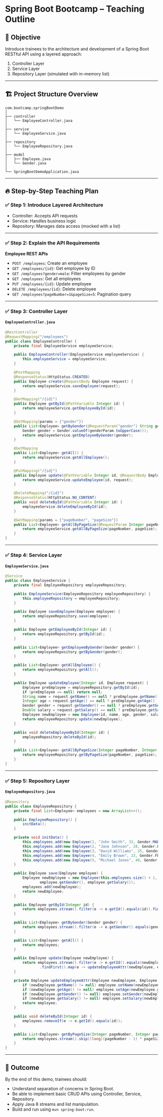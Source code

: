 # Spring Boot Bootcamp – Teaching Outline

## 🎯 Objective

Introduce trainees to the architecture and development of a Spring Boot RESTful API using a layered approach:

1. Controller Layer
2. Service Layer
3. Repository Layer (simulated with in-memory list)

---

## 🏗️ Project Structure Overview

```
com.bootcamp.springBootDemo
│
├── controller
│   └── EmployeeController.java
│
├── service
│   └── EmployeeService.java
│
├── repository
│   └── EmployeeRepository.java
│
├── model
│   ├── Employee.java
│   └── Gender.java
│
└── SpringBootDemoApplication.java
```

---

## 🔥 Step-by-Step Teaching Plan

### ✅ Step 1: Introduce Layered Architecture

* Controller: Accepts API requests
* Service: Handles business logic
* Repository: Manages data access (mocked with a list)

---

### ✅ Step 2: Explain the API Requirements

**Employee REST APIs**

* `POST /employees`: Create an employee
* `GET /employees/{id}`: Get employee by ID
* `GET /employees?gender=male`: Filter employees by gender
* `GET /employees`: Get all employees
* `PUT /employees/{id}`: Update employee
* `DELETE /employees/{id}`: Delete employee
* `GET /employees?pageNumber=1&pageSize=5`: Pagination query

---

### ✅ Step 3: Controller Layer

#### `EmployeeController.java`

```java
@RestController
@RequestMapping("/employees")
public class EmployeeController {
    private final EmployeeService employeeService;

    public EmployeeController(EmployeeService employeeService) {
        this.employeeService = employeeService;
    }

    @PostMapping
    @ResponseStatus(HttpStatus.CREATED)
    public Employee create(@RequestBody Employee request) {
        return employeeService.saveEmployee(request);
    }

    @GetMapping("/{id}")
    public Employee getById(@PathVariable Integer id) {
        return employeeService.getEmployeeById(id);
    }

    @GetMapping(params = {"gender"})
    public List<Employee> getByGender(@RequestParam("gender") String genderParam) {
        Gender gender = Gender.valueOf(genderParam.toUpperCase());
        return employeeService.getEmployeeByGender(gender);
    }

    @GetMapping
    public List<Employee> getAll() {
        return employeeService.getAllEmployee();
    }

    @PutMapping("/{id}")
    public Employee update(@PathVariable Integer id, @RequestBody Employee request) {
        return employeeService.updateEmployee(id, request);
    }

    @DeleteMapping("/{id}")
    @ResponseStatus(HttpStatus.NO_CONTENT)
    public void deleteById(@PathVariable Integer id) {
        employeeService.deleteEmployeeById(id);
    }

    @GetMapping(params = {"pageNumber", "pageSize"})
    public List<Employee> getAllByPageSize(@RequestParam Integer pageNumber, @RequestParam Integer pageSize) {
        return employeeService.getAllByPageSize(pageNumber, pageSize);
    }
}
```

---

### ✅ Step 4: Service Layer

#### `EmployeeService.java`

```java
@Service
public class EmployeeService {
    private final EmployeeRepository employeeRepository;

    public EmployeeService(EmployeeRepository employeeRepository) {
        this.employeeRepository = employeeRepository;
    }

    public Employee saveEmployee(Employee employee) {
        return employeeRepository.save(employee);
    }

    public Employee getEmployeeById(Integer id) {
        return employeeRepository.getById(id);
    }

    public List<Employee> getEmployeeByGender(Gender gender) {
        return employeeRepository.getByGender(gender);
    }

    public List<Employee> getAllEmployee() {
        return employeeRepository.getAll();
    }

    public Employee updateEmployee(Integer id, Employee request) {
        Employee preEmployee = employeeRepository.getById(id);
        if (preEmployee == null) return null;
        String name = request.getName() == null ? preEmployee.getName() : request.getName();
        Integer age = request.getAge() == null ? preEmployee.getAge() : request.getAge();
        Gender gender = request.getGender() == null ? preEmployee.getGender() : request.getGender();
        Double salary = request.getSalary() == null ? preEmployee.getSalary() : request.getSalary();
        Employee newEmployee = new Employee(id, name, age, gender, salary);
        return employeeRepository.update(newEmployee);
    }

    public void deleteEmployeeById(Integer id) {
        employeeRepository.deleteById(id);
    }

    public List<Employee> getAllByPageSize(Integer pageNumber, Integer pageSize) {
        return employeeRepository.getByPageSize(pageNumber, pageSize);
    }
}
```

---

### ✅ Step 5: Repository Layer

#### `EmployeeRepository.java`

```java
@Repository
public class EmployeeRepository {
    private final List<Employee> employees = new ArrayList<>();

    public EmployeeRepository() {
        initData();
    }

    private void initData() {
        this.employees.add(new Employee(1, "John Smith", 32, Gender.MALE, 5000.0));
        this.employees.add(new Employee(2, "Jane Johnson", 28, Gender.FEMALE, 6000.0));
        this.employees.add(new Employee(3, "David Williams", 35, Gender.MALE, 5500.0));
        this.employees.add(new Employee(4, "Emily Brown", 23, Gender.FEMALE, 4500.0));
        this.employees.add(new Employee(5, "Michael Jones", 40, Gender.MALE, 7000.0));
    }

    public Employee save(Employee employee) {
        Employee newEmployee = new Employee(this.employees.size() + 1, employee.getName(), employee.getAge(),
                employee.getGender(), employee.getSalary());
        employees.add(newEmployee);
        return newEmployee;
    }

    public Employee getById(Integer id) {
        return employees.stream().filter(e -> e.getId().equals(id)).findFirst().orElse(null);
    }

    public List<Employee> getByGender(Gender gender) {
        return employees.stream().filter(e -> e.getGender().equals(gender)).toList();
    }

    public List<Employee> getAll() {
        return employees;
    }

    public Employee update(Employee newEmployee) {
        return employees.stream().filter(e -> e.getId().equals(newEmployee.getId()))
                .findFirst().map(e -> updateEmployeeAttr(newEmployee, e)).orElse(null);
    }

    private Employee updateEmployeeAttr(Employee newEmployee, Employee employee) {
        if (newEmployee.getName() != null) employee.setName(newEmployee.getName());
        if (newEmployee.getAge() != null) employee.setAge(newEmployee.getAge());
        if (newEmployee.getGender() != null) employee.setGender(newEmployee.getGender());
        if (newEmployee.getSalary() != null) employee.setSalary(newEmployee.getSalary());
        return employee;
    }

    public void deleteById(Integer id) {
        employees.removeIf(e -> e.getId().equals(id));
    }

    public List<Employee> getByPageSize(Integer pageNumber, Integer pageSize) {
        return employees.stream().skip((long)(pageNumber - 1) * pageSize).limit(pageSize).toList();
    }
}
```

---

## 🎯 Outcome

By the end of this demo, trainees should:

* Understand separation of concerns in Spring Boot.
* Be able to implement basic CRUD APIs using Controller, Service, Repository.
* Apply Java 8 streams and list manipulation.
* Build and run using `mvn spring-boot:run`.
